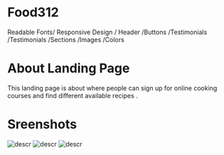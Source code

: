 # Food312

Readable Fonts/ Responsive Design / Header /Buttons /Testimonials /Testimonials /Sections /Images /Colors

# About Landing Page
This landing page is about where people can sign up for online cooking courses and find different available recipes .



# Sreenshots
![descr](https://i.imgur.com/AYrGEkA.jpg)
![descr](https://i.imgur.com/kaWvbig.png)
![descr](https://i.imgur.com/nJtrstP.png)

